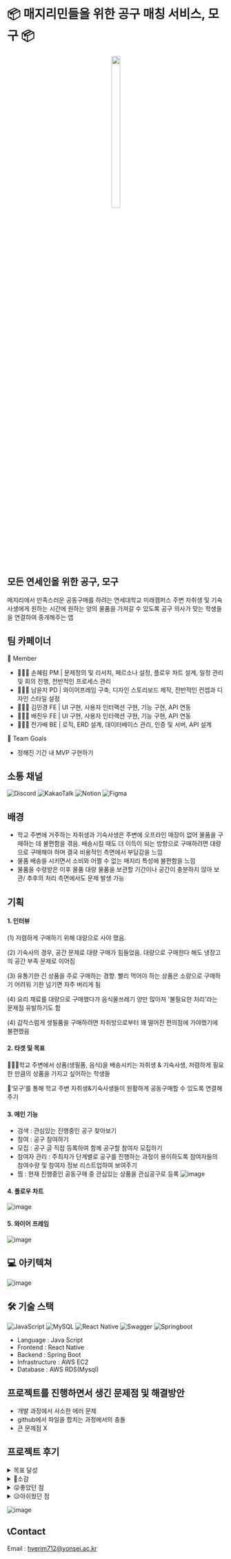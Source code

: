 # 📦 매지리민들을 위한 공구 매칭 서비스, 모구 📦
<p align="center">
<img src="https://github.com/user-attachments/assets/b97e62c7-ba06-4e3f-84e8-36cf29ddd8a1" width="20%" height="30%">

## 모든 연세인을 위한 공구, 모구
매지리에서 만족스러운 공동구매를 하려는 연세대학교 미래캠퍼스 주변 자취생 및 기숙사생에게 원하는 시간에 원하는 양의 물품을 가져갈 수 있도록 공구 의사가 맞는 학생들을 연결하여 중개해주는 앱

## 팀 카페이너
💫 Member
- 🙋🏻‍♀️ 손혜림 PM | 문제정의 및 리서치, 페르소나 설정, 플로우 차트 설계, 일정 관리 및 회의 진행, 전반적인 프로세스 관리
- 🙋🏻‍♀️ 남윤지 PD | 와이어프레임 구축, 디자인 스토리보드 제작, 전반적인 컨셉과 디자인 스타일 설정
- 🙋🏻‍♀️ 김민경 FE | UI 구현, 사용자 인터랙션 구현, 기능 구현, API 연동
- 🙋🏻‍♂️ 배진우 FE | UI 구현, 사용자 인터랙션 구현, 기능 구현, API 연동
- 🙋🏻‍♀️ 전가배 BE | 로직, ERD 설계, 데이터베이스 관리, 인증 및 서버, API 설계

💫 Team Goals
- 정해진 기간 내 MVP 구현하기

## 소통 채널
![Discord](https://img.shields.io/badge/Discord-%235865F2.svg?style=for-the-badge&logo=discord&logoColor=white)
![KakaoTalk](https://img.shields.io/badge/kakaotalk-ffcd00.svg?style=for-the-badge&logo=kakaotalk&logoColor=000000)
![Notion](https://img.shields.io/badge/Notion-%23000000.svg?style=for-the-badge&logo=notion&logoColor=white)
![Figma](https://img.shields.io/badge/figma-%23F24E1E.svg?style=for-the-badge&logo=figma&logoColor=white)

## 배경
- 학교 주변에 거주하는 자취생과 기숙사생은 주변에 오프라인 매장이 없어 물품을 구매하는 데 불편함을 겪음. 배송시킬 때도 더 이득이 되는 방향으로 구매하려면 대량으로 구매해야 하며 결국 비용적인 측면에서 부담감을 느낌
- 물품 배송을 시키면서 소비와 어쩔 수 없는 매지리 특성에 불편함을 느낌
- 물품을 수령받은 이후 물품 대량 물품을 보관할 기간이나 공간이 충분하지 않아 보관/ 추후의 처리 측면에서도 문제 발생 가능

## 기획
#### 1. 인터뷰
  
  (1) 저렴하게 구매하기 위해 대량으로 사야 했음.

  (2) 기숙사의 경우, 공간 문제로 대량 구매가 힘들었음. 대량으로 구매한다 해도 냉장고의 공간 부족 문제로 이어짐 

  (3) 유통기한 긴 상품을 주로 구매하는 경향. 빨리 먹어야 하는 상품은 소량으로 구매하기 어려워 기한 넘기면 자주 버리게 됨

  (4) 요리 재료를 대량으로 구매했다가 음식물쓰레기 양만 많아져 '불필요한 처리'라는 문제점 유발하기도 함

  (4) 갑작스럼게 생필품을 구매하려면 자취방으로부터 꽤 떨어진 편의점에 가야했기에 불편했음
#### 2. 타겟 및 목표
  🧑‍🤝‍🧑학교 주변에서 상품(생필품, 음식)을 배송시키는 자취생 & 기숙사생, 저렴하게 필요한 만큼의 상품을 가지고 싶어하는 학생들
  
  📍‘모구’를 통해 학교 주변 자취생&기숙사생들이 원활하게 공동구매할 수 있도록 연결해주기

#### 3. 메인 기능
  - 검색 : 관심있는 진행중인 공구 찾아보기
  - 참여 : 공구 참여하기
  - 모집 : 공구 글 직접 등록하여 함께 공구할 참여자 모집하기
  - 참여자 관리 : 주최자가 단계별로 공구를 진행하는 과정이 용이하도록 참여자들의 참여수량 및 참여자 정보 리스트업하여 보여주기
  - 찜 : 현재 진행중인 공동구매 중 관심있는 상품을 관심공구로 등록
![image](https://github.com/user-attachments/assets/a540e2d0-b426-44a4-8eac-1853fc4b5b3f)

#### 4. 플로우 차트
![image](https://github.com/user-attachments/assets/b9c4b410-f947-4731-805b-262310533d74)

#### 5. 와이어 프레임
![image](https://github.com/user-attachments/assets/01fd857c-2bed-4174-b7e8-d384f1fd2966)

## 💻 아키텍쳐
![image](https://github.com/user-attachments/assets/e465a234-cd6b-4c73-9d11-3704384a4a73)

## 🛠 기술 스택
![JavaScript](https://img.shields.io/badge/javascript-%23323330.svg?style=for-the-badge&logo=javascript&logoColor=%23F7DF1E)
![MySQL](https://img.shields.io/badge/mysql-4479A1.svg?style=for-the-badge&logo=mysql&logoColor=white)
![React Native](https://img.shields.io/badge/react_native-%2320232a.svg?style=for-the-badge&logo=react&logoColor=%2361DAFB)
![Swagger](https://img.shields.io/badge/-Swagger-%23Clojure?style=for-the-badge&logo=swagger&logoColor=white)
![Springboot](https://img.shields.io/badge/Spring-6DB33F?style=for-the-badge&logo=spring&logoColor=white)

- Language : Java Script
- Frontend : React Native
- Backend : Spring Boot
- Infrastructure : AWS EC2
- Database : AWS RDS(Mysql)

## 프로젝트를 진행하면서 생긴 문제점 및 해결방안
- 개발 과정에서 사소한 에러 문제
- github에서 파일을 합치는 과정에서의 충돌
- 큰 문제점 X

## 프로젝트 후기
<details>
<summary>
  목표 달성
</summary>
   
  - 프론트와 백엔드 각각 개발은 완료했으나, 아직 백엔드 연결 중
   
  - 8월 말에 마무리지을 계획
</details>

<details>
<summary>
  💭소감
</summary>

  - 가배 : 개발동아리 들어와서 처음으로 만들게 된 프로젝트였습니다. 기획도 좋았고, PM이랑 디자인이 있어서 프로젝트다운 프로젝트였던 것 같습니다.
  - 민경 : PM, PD가 있는 개발 프로젝트는 처음이어서, 가장 알차게 진행한 프로젝트였습니다.
  - 진우 : 기존에 잘 알지못했던 어플리케이션 개발의 프로세스와 역할 분담을 보다 자세히 알 수 있었던 계기가 되었고, 팀원간의 원활한 소통과 서로간의 배려로 매끄럽게 진행되었던 팀 프로젝트였습니다.
  - 윤지 : 한 학기 동안 즐거웠다~!
  - 혜림 : 첫 개발 동아리에서 첫 PM 역할을 맡아본 경험이라 더 뜻깊었고, 능력있는 디자이너와 개발자와 함께여서 힘이 났던 한 학기였습니다♥
</details>

<details>
<summary>
  😛좋았던 점
</summary>
  
  - 가배 : 좋은 사람들이랑 같이 개발을 할 수 있어서 좋았습니다. 스트레스 없이 재밌게 개발했습니다.
  - 민경 : 좋은 기획과 디자인으로 개발을 재밌게 할 수 있었고, 무엇보다 팀원 모두가 열심히 해줘서 좋았습니다.
  - 진우 : 팀원간의 케미가 잘 맞아서 회의를 하는 시간이 즐거웠고, 무엇보다 팀원 모두 프로젝트에 열심히 참여하고 모르는 부분도 서로 친절히 알려주며 함께 성장할 수 있었던 시간이었습니다.
  - 윤지 : 특정 기능에 따른 화면구조에만 집중해볼 수 있는 기회가 되어 좋았습니다.
  - 혜림 : 기획/디자인/개발 프로젝트의 흐름을 알 수 있었고, 서로 다른 사람들과 소통하며 현재 저의 부족한 점과 나아가야 할 방향을 알게 되어 좋았습니다.
</details>

<details>
<summary>
  😥아쉬웠던 점
</summary>
  
  - 가배 : 생각보다 앱 완성이 지연돼서 성과발표회 때 미완성을 하게 된 점이 아쉽습니다.
  - 민경 : 페이지의 경우의 수가 많아서 기한 내에 마무리하지 못한 점이 아쉬웠습니다. 발표 이후에도 계속해서 개발을 이어나갈 계획입니다.
  - 진우 : 공동구매 서비스의 특성상 다뤄야하는 경우의 수와 페이지가 많고, 앱개발에 익숙하지 않았던 터라 기한 내에 마무리 하지 못한 점이 아쉬웠습니다. 8월까지 개발을 완료할 계획입니다.
  - 윤지 : 시간적으로 브랜딩보다 기능적 화면 구성이 우선시되어 디자인스타일 수정이 어려웠습니다.
  - 혜림 : 정의한 기능이 예상보다 많다 보니, 시간이 지체되었고 후반부의 일정 관리가 잘 되지 못했다고 생각하여 이 점이 아쉬웠습니다. 이런 프로젝트에서 예상치 못한 여러 유형의 상황을 마주했을 때의 대처를 어떻게 해야할지 고민해볼 필요성을 느꼈습니다. 또한, 초반 리서치나 분석에 크게 시간 투자를 하지 못하여 조금 아쉬운 마음이 듭니다.

## 프로젝트 성공과 실패 혹은 아쉬운 부분 / 개선사항
</details>

![image](https://github.com/user-attachments/assets/6fa3b087-8946-4078-bc7b-ff96dc35fbaf)

## 📞Contact
Email : hyerim712@yonsei.ac.kr
  
